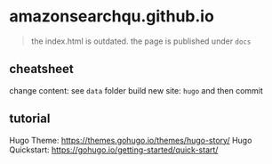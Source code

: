 # amazonsearchqu.github.io

> the index.html is outdated. the page is published under `docs`

## cheatsheet

change content: see `data` folder
build new site: `hugo` and then commit

## tutorial
Hugo Theme: https://themes.gohugo.io/themes/hugo-story/
Hugo Quickstart: https://gohugo.io/getting-started/quick-start/